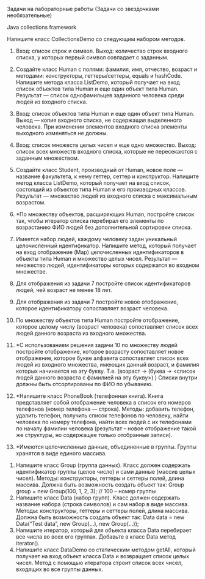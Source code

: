 Задачи на лабораторные работы
(Задачи со звездочками необязательные)

Java collections framework

Напишите класс CollectionsDemo со следующим набором методов.
1. Вход: список строк и символ. Выход: количество строк входного списка, у которых первый
символ совпадает с заданным.
2. Создайте класс Human с полями: фамилия, имя, отчество, возраст и методами:
конструкторы, геттеры/сеттеры, equals и hashCode.
Напишите метода класса ListDemo, который получает на вход список объектов типа Human
и еще один объект типа Human. Результат — список однофамильцев заданного человека
среди людей из входного списка.
3. Вход: список объектов типа Human и еще один объект типа Human. Выход — копия
входного списка, не содержащая выделенного человека. При изменении элементов
входного списка элементы выходного изменяться не должны.
4. Вход: список множеств целых чисел и еще одно множество. Выход: список всех множеств
входного списка, которые не пересекаются с заданным множеством.
5. Создайте класс Student, производный от Human, новое поле — название факультета, к
нему геттер, сеттер и конструктор.
Напишите метод класса ListDemo, который получает на вход список, состоящий из
объектов типа Human и его производных классов. Результат — множество людей из
входного списка с максимальным возрастом.
6. *По множеству объектов, расширяющих Human, постройте список так, чтобы итератор
списка перебирал его элементы по возрастанию ФИО людей без дополнительной
сортировки списка.
7. Имеется набор людей, каждому человеку задан уникальный целочисленный
идентификатор. Напишите метод, который получает на вход отображение (Map)
целочисленных идентификаторов в объекты типа Human и множество целых чисел.
Результат — множество людей, идентификаторы которых содержатся во входном
множестве.
8. Для отображения из задачи 7 постройте список идентификаторов людей, чей возраст не
менее 18 лет.
9. Для отображения из задачи 7 постройте новое отображение, которое идентификатору
сопоставляет возраст человека.
10. По множеству объектов типа Human постройте отображение, которое целому числу
(возраст человека) сопоставляет список всех людей данного возраста из входного
множества.

11. *С использованием решения задачи 10 по множеству людей постройте отображение,
которое возрасту сопоставляет новое отображение, которое букве алфавита сопоставляет
список всех людей из входного множества, имеющих данный возраст, и фамилия которых
начинается на эту букву. Т.е.
(возраст ->
(буква -> <список людей данного возраста с фамилией на эту букву>)
)
Списки внутри должны быть отсортированы по ФИО по убыванию.
12. *Напишите класс PhoneBook (телефонная книга). Книга представляет собой отображение
человека в список его номеров телефонов (номер телефона — строка). Методы: добавить
телефон, удалить телефон, получить список телефонов по человеку, найти человека по
номеру телефона, найти всех людей с их телефонами по началу фамилии человека
(результат – новое отображение такой же структуры, но содержащее только отобранные
записи).
13. *Имеются целочисленные данные, объединенные в группы. Группы хранятся в виде
единого массива.
1) Напишите класс Group (группа данных). Класс должен содержать идентификатор
группы (целое число) и сами данные (массив целых чисел). Методы: конструкторы,
геттеры и сеттеры полей, длина массива. Должна быть возможность создать объект
так:
Group group = new Group(100, 1, 2, 3); // 100 – номер группы
2) Напишите класс Data (набор групп). Класс должен содержать название набора (строка
символов) и сам набор в виде массива. Методы: конструкторы, геттеры и сеттеры
полей, длина массива. Должна быть возможность создать объект так:
Data data = new Data(“Test data”, new Group(...), new Group(...));
3) Напишите итератор, который для объекта класса Data перебирает все числа во всех его
группах. Добавьте в класс Data метод iterator().
4) Напишите класс DataDemo со статическим методом getAll, который получает на вход
объект класса Data и возвращает список целых чисел. Метод с помощью итератора
строит список всех чисел, входящих во все группы данных.
